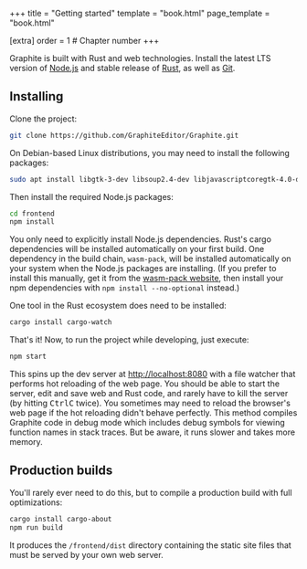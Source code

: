 +++
title = "Getting started"
template = "book.html"
page_template = "book.html"

[extra]
order = 1 # Chapter number
+++

Graphite is built with Rust and web technologies. Install the latest LTS version of [Node.js](https://nodejs.org/) and stable release of [Rust](https://www.rust-lang.org/), as well as [Git](https://git-scm.com/).

## Installing

Clone the project:
```sh
git clone https://github.com/GraphiteEditor/Graphite.git
```

On Debian-based Linux distributions, you may need to install the following packages:
```sh
sudo apt install libgtk-3-dev libsoup2.4-dev libjavascriptcoregtk-4.0-dev libwebkit2gtk-4.0-dev
```

Then install the required Node.js packages:
```sh
cd frontend
npm install
```

You only need to explicitly install Node.js dependencies. Rust's cargo dependencies will be installed automatically on your first build. One dependency in the build chain, `wasm-pack`, will be installed automatically on your system when the Node.js packages are installing. (If you prefer to install this manually, get it from the [wasm-pack website](https://rustwasm.github.io/wasm-pack/), then install your npm dependencies with `npm install --no-optional` instead.)

One tool in the Rust ecosystem does need to be installed:

```sh
cargo install cargo-watch
```

That's it! Now, to run the project while developing, just execute:
```sh
npm start
```

This spins up the dev server at <http://localhost:8080> with a file watcher that performs hot reloading of the web page. You should be able to start the server, edit and save web and Rust code, and rarely have to kill the server (by hitting <kbd>Ctrl</kbd><kbd>C</kbd> twice). You sometimes may need to reload the browser's web page if the hot reloading didn't behave perfectly. This method compiles Graphite code in debug mode which includes debug symbols for viewing function names in stack traces. But be aware, it runs slower and takes more memory.

## Production builds

You'll rarely ever need to do this, but to compile a production build with full optimizations:
```sh
cargo install cargo-about
npm run build
```

It produces the `/frontend/dist` directory containing the static site files that must be served by your own web server.
